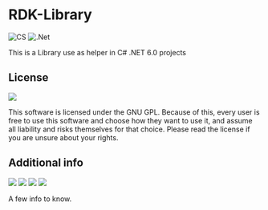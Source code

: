 # RDK-Library
![CS](https://img.shields.io/badge/C%23%20-%23239120.svg?&style=flat&logo=c%2B%2B&logoColor=white) 
![.Net](https://img.shields.io/badge/.NET_6.0-%230059b3.svg?&style=flat&logo=&logoColor=white)

This is a Library use as helper in C# .NET 6.0 projects


## License 
![](https://img.shields.io/badge/License-GPL--3.0-c26502)

This software is licensed under the GNU GPL. Because of this, every user is free to use this software and choose how they want to use it, and assume all liability and risks themselves for that choice. Please read the license if you are unsure about your rights.


## Additional info
![](https://img.shields.io/github/repo-size/Sparkymod/RDK?color=0050a1) ![](https://img.shields.io/tokei/lines/Github/Sparkymod/RDK?color=0050a1) ![](https://img.shields.io/github/languages/top/sparkymod/rdk?color=069602) ![](https://img.shields.io/github/downloads/Sparkymod/RDK/total)

A few info to know.
